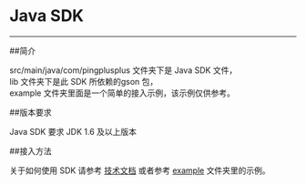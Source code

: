 Java SDK 
=================

****

##简介

src/main/java/com/pingplusplus 文件夹下是 Java SDK 文件，<br>
lib 文件夹下是此 SDK 所依赖的gson 包， <br>
example 文件夹里面是一个简单的接入示例，该示例仅供参考。

##版本要求

Java SDK 要求 JDK 1.6 及以上版本

##接入方法

关于如何使用 SDK 请参考 [技术文档](https://pingplusplus.com/document) 或者参考 [example](https://github.com/PingPlusPlus/pingpp-java/tree/master/example) 文件夹里的示例。

